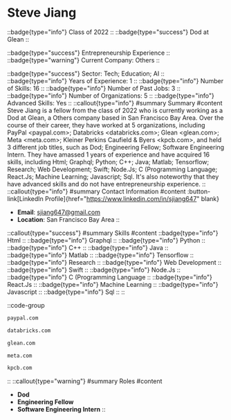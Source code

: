 # Steve Jiang
::badge{type="info"}
Class of 2022
::
::badge{type="success"}
Dod at Glean
::

::badge{type="success"}
Entrepreneurship Experience
::
::badge{type="warning"}
Current Company: Others
::

::badge{type="success"}
Sector: Tech; Education; AI
::
::badge{type="info"}
Years of Experience: 1
::
::badge{type="info"}
Number of Skills: 16
::
::badge{type="info"}
Number of Past Jobs: 3
::
::badge{type="info"}
Number of Organizations: 5
::
::badge{type="info"}
Advanced Skills: Yes
::
::callout{type="info"}
#summary
Summary
#content
Steve Jiang is a fellow from the class of 2022 who is currently working as a Dod at Glean, a Others company based in San Francisco Bay Area. Over the course of their career, they have worked at 5 organizations, including PayPal <paypal.com>; Databricks <databricks.com>; Glean <glean.com>; Meta <meta.com>; Kleiner Perkins Caufield & Byers <kpcb.com>, and held 3 different job titles, such as Dod; Engineering Fellow; Software Engineering Intern. They have amassed 1 years of experience and have acquired 16 skills, including Html; Graphql; Python; C++; Java; Matlab; Tensorflow; Research; Web Development; Swift; Node.Js; C (Programming Language; React.Js; Machine Learning; Javascript; Sql. It's also noteworthy that they have advanced skills and do not have entrepreneurship experience.
::
::callout{type="info"}
#summary
Contact Information
#content
:button-link[LinkedIn Profile]{href="https://www.linkedin.com/in/sjiang647" blank}
- **Email**: sjiang647@gmail.com
- **Location**: San Francisco Bay Area
::

::callout{type="success"}
#summary
Skills
#content
::badge{type="info"}
Html
::
::badge{type="info"}
Graphql
::
::badge{type="info"}
Python
::
::badge{type="info"}
C++
::
::badge{type="info"}
Java
::
::badge{type="info"}
Matlab
::
::badge{type="info"}
Tensorflow
::
::badge{type="info"}
Research
::
::badge{type="info"}
Web Development
::
::badge{type="info"}
Swift
::
::badge{type="info"}
Node.Js
::
::badge{type="info"}
C (Programming Language
::
::badge{type="info"}
React.Js
::
::badge{type="info"}
Machine Learning
::
::badge{type="info"}
Javascript
::
::badge{type="info"}
Sql
::
::

::code-group
```bash [PayPal]
paypal.com
```
```bash [Databricks]
databricks.com
```
```bash [Glean]
glean.com
```
```bash [Meta]
meta.com
```
```bash [Kleiner Perkins Caufield & Byers]
kpcb.com
```
::
::callout{type="warning"}
#summary
Roles
#content
- **Dod**
- **Engineering Fellow**
- **Software Engineering Intern**
::

